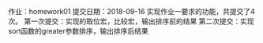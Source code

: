 作业：homework01
提交日期：2018-09-16
实现作业一要求的功能，共提交了4次。
第一次提交：实现的取位宏，比较宏，输出排序前的结果
第二次提交：实现sort函数的greater参数排序，输出排序后结果
